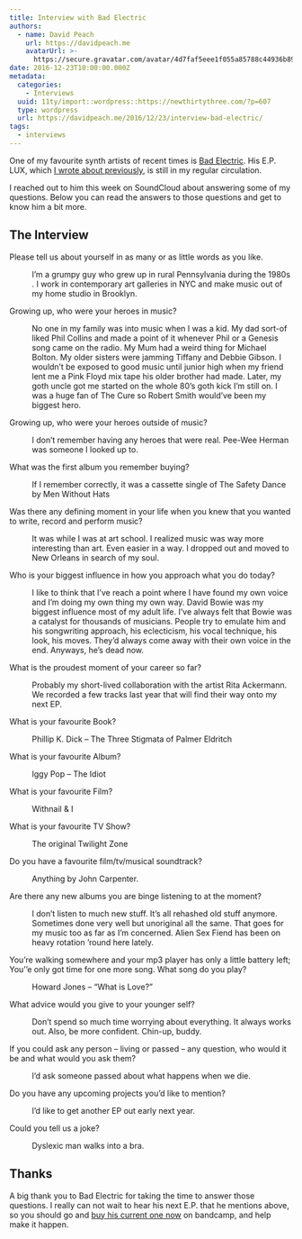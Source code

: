 ```yaml
---
title: Interview with Bad Electric
authors:
  - name: David Peach
    url: https://davidpeach.me
    avatarUrl: >-
      https://secure.gravatar.com/avatar/4d7faf5eee1f055a85788c44936b8995eaab6dfb004e7854ec747ccb272e91ee?s=96&d=mm&r=g
date: 2016-12-23T10:00:00.000Z
metadata:
  categories:
    - Interviews
  uuid: 11ty/import::wordpress::https://newthirtythree.com/?p=607
  type: wordpress
  url: https://davidpeach.me/2016/12/23/interview-bad-electric/
tags:
  - interviews
---
```

One of my favourite synth artists of recent times is [Bad Electric](https://badelectric.bandcamp.com/releases). His E.P. LUX, which [I wrote about previously](/2016/12/lux-e-p-by-bad-electric/), is still in my regular circulation.

I reached out to him this week on SoundCloud about answering some of my questions. Below you can read the answers to those questions and get to know him a bit more.

## The Interview

Please tell us about yourself in as many or as little words as you like.

<dd>I’m a grumpy guy who grew up in rural Pennsylvania during the 1980s . I work in contemporary art galleries in NYC and make music out of my home studio in Brooklyn.</dd>

Growing up, who were your heroes in music?

<dd>No one in my family was into music when I was a kid. My dad sort-of liked Phil Collins and made a point of it whenever Phil or a Genesis song came on the radio. My Mum had a weird thing for Michael Bolton. My older sisters were jamming Tiffany and Debbie Gibson. I wouldn’t be exposed to good music until junior high when my friend lent me a Pink Floyd mix tape his older brother had made. Later, my goth uncle got me started on the whole 80’s goth kick I’m still on. I was a huge fan of The Cure so Robert Smith would’ve been my biggest hero.</dd>

Growing up, who were your heroes outside of music?

<dd>I don’t remember having any heroes that were real. Pee-Wee Herman was someone I looked up to.</dd>

What was the first album you remember buying?

<dd>If I remember correctly, it was a cassette single of The Safety Dance by Men Without Hats</dd>

Was there any defining moment in your life when you knew that you wanted to write, record and perform music?

<dd>It was while I was at art school. I realized music was way more interesting than art. Even easier in a way. I dropped out and moved to New Orleans in search of my soul.</dd>

Who is your biggest influence in how you approach what you do today?

<dd>I like to think that I’ve reach a point where I have found my own voice and I’m doing my own thing my own way. David Bowie was my biggest influence most of my adult life. I’ve always felt that Bowie was a catalyst for thousands of musicians. People try to emulate him and his songwriting approach, his eclecticism, his vocal technique, his look, his moves. They’d always come away with their own voice in the end. Anyways, he’s dead now.</dd>

What is the proudest moment of your career so far?

<dd>Probably my short-lived collaboration with the artist Rita Ackermann. We recorded a few tracks last year that will find their way onto my next EP.</dd>

What is your favourite Book?

<dd>Phillip K. Dick – The Three Stigmata of Palmer Eldritch</dd>

What is your favourite Album?

<dd>Iggy Pop – The Idiot</dd>

What is your favourite Film?

<dd>Withnail &amp; I</dd>

What is your favourite TV Show?

<dd>The original Twilight Zone</dd>

Do you have a favourite film/tv/musical soundtrack?

<dd>Anything by John Carpenter.</dd>

Are there any new albums you are binge listening to at the moment?

<dd>I don’t listen to much new stuff. It’s all rehashed old stuff anymore. Sometimes done very well but unoriginal all the same. That goes for my music too as far as I’m concerned. Alien Sex Fiend has been on heavy rotation ’round here lately.</dd>

You’re walking somewhere and your mp3 player has only a little battery left; You’’e only got time for one more song. What song do you play?

<dd>Howard Jones – “What is Love?”</dd>

What advice would you give to your younger self?

<dd>Don’t spend so much time worrying about everything. It always works out. Also, be more confident. Chin-up, buddy.</dd>

If you could ask any person – living or passed – any question, who would it be and what would you ask them?

<dd>I’d ask someone passed about what happens when we die.</dd>

Do you have any upcoming projects you’d like to mention?

<dd>I’d like to get another EP out early next year.</dd>

Could you tell us a joke?

<dd>Dyslexic man walks into a bra.</dd>

## Thanks

A big thank you to Bad Electric for taking the time to answer those questions. I really can not wait to hear his next E.P. that he mentions above, so you should go and [buy his current one now](https://badelectric.bandcamp.com/releases) on bandcamp, and help make it happen.